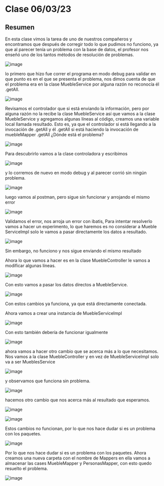 # Clase 06/03/23 #
## Resumen ##
En esta clase vimos la tarea de uno de nuestros compañeros y encontramos que después de corregir todo lo que pudimos no funciono, ya que al parecer tenía un problema con la base de datos, el profesor nos enseñó uno de los tantos métodos de resolución de problemas.

![image](https://user-images.githubusercontent.com/123017277/223335545-8c217f7c-2b86-49ae-8e0d-179631d64095.png)

lo primero que hizo fue correr el programa en modo debug para validar en que punto es en el que se presenta el problema, nos dimos cuenta de que el problema era en la clase MuebleService por alguna razón no reconocía él .getAll.

![image](https://user-images.githubusercontent.com/123017277/223338141-c5fd25d0-6516-4da3-bb7b-2a8d445ab7b6.png)

Revisamos el controlador que si está enviando la información, pero por alguna razón no la recibe la clase MuebleService así que vamos a la clase MuebleService y agregamos algunas líneas al código, creamos una variable local llamada resultado. Esto es, ya que el controlador si está llegando a la invocación de .getAll y él .getAll si está haciendo la invocación de muebleMapper .getAll ¿Dónde está el problema?

![image](https://user-images.githubusercontent.com/123017277/223342398-eb033c07-7fdd-46a8-b114-63152caf527e.png)

Para descubrirlo vamos a la clase controladora y escribimos 

![image](https://user-images.githubusercontent.com/123017277/223345469-ad3a6cd7-8cc4-42f2-a9d0-66ab7341472d.png)

y lo corremos de nuevo en modo debug y al parecer corrió sin ningún problema.

![image](https://user-images.githubusercontent.com/123017277/223346344-c9ab6b9a-ad3e-466d-8da4-9afc87c3e78f.png)

luego vamos al postman, pero sigue sin funcionar y arrojando el mismo error

![image](https://user-images.githubusercontent.com/123017277/223348890-3a6cd4d2-ae19-4aef-9c22-5d4ae51b5374.png)

Validamos el error, nos arroja un error con ibatis, Para intentar resolverlo vamos a hacer un experimento, lo que haremos es no considerar a Mueble ServiceImpl solo le vamos a pasar directamente los datos a resultado.

![image](https://user-images.githubusercontent.com/123017277/223355348-583b693b-63c3-47aa-aa71-dfa09e33d734.png)

Sin embargo, no funciono y nos sigue enviando el mismo resultado

Ahora lo que vamos a hacer es en la clase MuebleController le vamos a modificar algunas líneas.

![image](https://user-images.githubusercontent.com/123017277/223366729-77ebf5d9-ce1e-45cd-b970-804620bf8b1b.png)

Con esto vamos a pasar los datos directos a MuebleService.

![image](https://user-images.githubusercontent.com/123017277/223368368-645eb8c8-83ed-4387-ae69-0d74b316780f.png)

Con estos cambios ya funciona, ya que está directamente conectada.

Ahora vamos a crear una instancia de MuebleServiceImpl

![image](https://user-images.githubusercontent.com/123017277/223375794-cd27e62a-4722-471c-b2b2-840cccf2026a.png)

Con esto también debería de funcionar igualmente

![image](https://user-images.githubusercontent.com/123017277/223376971-8f65efde-3bca-461c-8363-710e27a64ca6.png)

ahora vamos a hacer otro cambio que se acerca más a lo que necesitamos. Nos vamos a la clase MuebleController y en vez de MuebleServiceImpl solo va a ser MueblesService

![image](https://user-images.githubusercontent.com/123017277/223377770-7c63c3aa-0749-49f1-998d-8c7061cd4b19.png)

y observamos que funciona sin problema.

![image](https://user-images.githubusercontent.com/123017277/223378084-d6cb4e6f-d2ee-41e8-b69f-2f16987636ea.png)

hacemos otro cambio que nos acerca más al resultado que esperamos.

![image](https://user-images.githubusercontent.com/123017277/223378725-e70a9c3a-2691-4ff7-a86d-057b050b621a.png)

![image](https://user-images.githubusercontent.com/123017277/223379038-64cff1ef-4183-4fb2-b8e9-e4220c68b46f.png)

Estos cambios no funcionan, por lo que nos hace dudar si es un problema con los paquetes.

![image](https://user-images.githubusercontent.com/123017277/223379729-dea2b0c1-452e-4148-bd7f-eb628e52fea0.png)

Por lo que nos hace dudar si es un problema con los paquetes. Ahora creamos una nueva carpeta con el nombre de Mappers en ella vamos a almacenar las cases MuebleMapper y PersonasMapper, con esto quedo resuelto el problema.

![image](https://user-images.githubusercontent.com/123017277/223381149-7062f6b5-19d4-429e-bd3a-cb6c152763a4.png)


